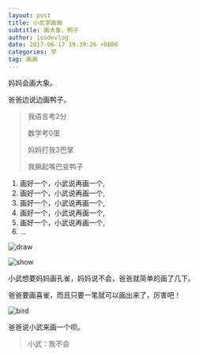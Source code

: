 ```yaml
---
layout: post
title: 小武学画画
subtitle: 画大象，鸭子
author: iosdevlog
date: 2017-06-17 19:39:26 +0800
categories: 学
tag: 画画
---
```


妈妈会画大象。

爸爸边说边画鸭子。

> 我语言考2分
>
> 数学考0蛋
>
> 妈妈打我3巴掌
>
> 我撅起嘴巴变鸭子

1. 画好一个，小武说再画一个,
1. 画好一个，小武说再画一个,
1. 画好一个，小武说再画一个,
1. 画好一个，小武说再画一个,
1. 画好一个，小武说再画一个,
1. ...

![draw](https://firebasestorage.googleapis.com/v0/b/growth15-a8c59.appspot.com/o/2017%2F06%2F16%2Fdraw.JPG?alt=media&token=da433ab0-6f10-40ce-ba53-2d2329eaeb63)

![show](https://firebasestorage.googleapis.com/v0/b/growth15-a8c59.appspot.com/o/2017%2F06%2F16%2Fshow.JPG?alt=media&token=faa58fbe-c6c7-46f5-ab4d-f6f712238cba)

小武想要妈妈画孔雀，妈妈说不会，爸爸就简单的画了几下。

爸爸要画喜雀，而且只要一笔就可以画出来了，厉害吧！

![bird](https://firebasestorage.googleapis.com/v0/b/growth15-a8c59.appspot.com/o/2017%2F06%2F16%2Fbird.JPG?alt=media&token=d0591165-186c-4d1e-b8d9-88cabfaaf560)

爸爸说小武来画一个呗。
> 小武：我不会
